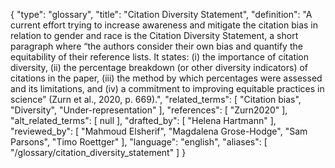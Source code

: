 {
    "type": "glossary",
    "title": "Citation Diversity Statement",
    "definition": "A current effort trying to increase awareness and mitigate the citation bias in relation to gender and race is the Citation Diversity Statement, a short paragraph where “the authors consider their own bias and quantify the equitability of their reference lists. It states: (i) the importance of citation diversity, (ii) the percentage breakdown (or other diversity indicators) of citations in the paper, (iii) the method by which percentages were assessed and its limitations, and (iv) a commitment to improving equitable practices in science” (Zurn et al., 2020, p. 669).",
    "related_terms": [
        "Citation bias",
        "Diversity",
        "Under-representation"
    ],
    "references": [
        "Zurn2020"
    ],
    "alt_related_terms": [
        null
    ],
    "drafted_by": [
        "Helena Hartmann"
    ],
    "reviewed_by": [
        "Mahmoud Elsherif",
        "Magdalena Grose-Hodge",
        "Sam Parsons",
        "Timo Roettger"
    ],
    "language": "english",
    "aliases": [
        "/glossary/citation_diversity_statement"
    ]
}